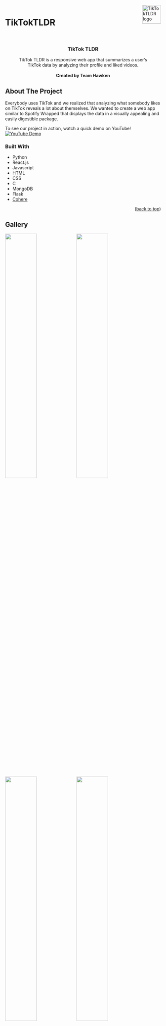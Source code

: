 <a href="https://henryzhang0.github.io/tokk/">
    <img src="https://i.imgur.com/88Gwvsz.png" alt="TikTokTLDR logo" title="TikTokTLDR" align="right" justify-content="center" height="60" />
</a>

# TikTokTLDR
<div id="top"></div>
<!-- PROJECT LOGO -->

<br />
<div align="center">


<h3 align="center">TikTok TLDR</h3>
  <p align="center">
    TikTok TLDR is a responsive web app that summarizes a user’s <br />
    TikTok data by analyzing their profile and liked videos.
    <br />
    <br />
    <strong>Created by Team Hawken</strong>
  </p>
</div>

<!-- ABOUT THE PROJECT -->

## About The Project

Everybody uses TikTok and we realized that analyzing what somebody likes on TikTok reveals a lot about themselves. We wanted to create a web app similar to Spotify Wrapped that displays the data in a visually appealing and easily digestible package.


To see our project in action, watch a quick demo on YouTube!
[![YouTube Demo](https://user-images.githubusercontent.com/92134792/169654930-86893442-06a4-4c9f-9371-730a79b39aaf.jpg)](https://www.youtube.com/watch?v=52vKAO761o8&ab_channel=RyanHu)


### Built With

- Python
- React.js
- Javascript
- HTML
- CSS
- C
- MongoDB
- Flask
- [Cohere](https://cohere.ai/)


<p align="right">(<a href="#top">back to top</a>)</p>


<!-- GALLERY -->

## Gallery

<img src="https://challengepost-s3-challengepost.netdna-ssl.com/photos/production/software_photos/001/885/249/datas/original.png" width="45%"></img> <img src="https://challengepost-s3-challengepost.netdna-ssl.com/photos/production/software_photos/001/885/267/datas/original.png" width="45%"></img> <img src="https://challengepost-s3-challengepost.netdna-ssl.com/photos/production/software_photos/001/885/250/datas/original.png" width="45%"></img> <img src="https://challengepost-s3-challengepost.netdna-ssl.com/photos/production/software_photos/001/885/277/datas/original.png" width="45%"></img> <img src="https://challengepost-s3-challengepost.netdna-ssl.com/photos/production/software_photos/001/885/306/datas/original.png" width="45%"></img> 

<p align="right">(<a href="#top">back to top</a>)</p>

<!-- GETTING STARTED -->

## Getting Started

### Prerequisites

- npm
  ```sh
  npm install --save react-stacked-carousel
  ```

### Installation

1. Get a free API Key at [https://example.com](https://example.com)
2. Clone the repo
   ```sh
   git clone https://github.com/HenryZhang0/tokk.git
   ```
3. Install NPM packages
   ```sh
   npm install
   ```
4. Enter your API in `config.js`
   ```js
   const API_KEY = "ENTER YOUR API";
   ```

### Quick Start

Start backend
`cd backend`
`py app.py`

Start frontend
`cd client`
`npm start`

<p align="right">(<a href="#top">back to top</a>)</p>

<!-- CONTRIBUTING -->

## Contributing

Contributions are what make the open source community such an amazing place to learn, inspire, and create. Any contributions you make are **greatly appreciated**.

If you have a suggestion that would make this better, please fork the repo and create a pull request. You can also simply open an issue with the tag "enhancement".
Don't forget to give the project a star! Thanks again!

1. Fork the Project
2. Create your Feature Branch (`git checkout -b feature/AmazingFeature`)
3. Commit your Changes (`git commit -m 'Add some AmazingFeature'`)
4. Push to the Branch (`git push origin feature/AmazingFeature`)
5. Open a Pull Request

<p align="right">(<a href="#top">back to top</a>)</p>

<!-- CONTACT -->

## Contact

[Henry Zhang](https://www.linkedin.com/in/henryzhang0/) - y3739zha@uwaterloo.ca - [github](https://github.com/HenryZhang0)

[Ryan Hu](https://www.linkedin.com/in/ryannhu/) - r54hu@uwaterloo.ca - [github](https://github.com/ryannhu)

[Angela Law](https://www.linkedin.com/in/angela-law-01267b188/) - angelaw1459@gmail.com - [github](https://github.com/torotuna)

<p align="right">(<a href="#top">back to top</a>)</p>

<!-- ACKNOWLEDGMENTS -->

## Acknowledgments

- [daveteather TikTok API wrapper](https://github.com/davidteather/TikTok-Api)

<p align="right">(<a href="#top">back to top</a>)</p>
